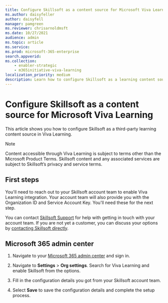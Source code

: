 ```yaml
---
title: Configure Skillsoft as a content source for Microsoft Viva Learning
ms.author: daisyfeller
author: daisyfell
manager: pamgreen
ms.reviewer: chrisarnoldmsft
ms.date: 10/27/2021
audience: admin
ms.topic: article
ms.service: 
ms.prod: microsoft-365-enterprise
search.appverid: 
ms.collection: 
    - enabler-strategic
    - m365initiative-viva-learning
localization_priority: medium
description: Learn how to configure Skillsoft as a learning content source for Microsoft Viva Learning.
---
```


# Configure Skillsoft as a content source for Microsoft Viva Learning

This article shows you how to configure Skillsoft as a third-party learning content source in Viva Learning.

>[!NOTE]
>Content accessible through Viva Learning is subject to terms other than the Microsoft Product Terms. Skillsoft content and any associated services are subject to Skillsoft’s privacy and service terms.

## First steps

You'll need to reach out to your Skillsoft account team to enable Viva Learning integration. Your account team will also provide you with the Organization ID and Service Account Key. You'll need these for the next step.

You can contact [Skillsoft Support](https://support.skillsoft.com/percipio/) for help with getting in touch with your account team. If you are not yet a customer, you can discuss your options by [contacting Skillsoft directly](https://www.skillsoft.com/about/contact-us).

## Microsoft 365 admin center

1. Navigate to your [Microsoft 365 admin center](https://admin.microsoft.com) and sign in.

2. Navigate to **Settings** > **Org settings**. Search for Viva Learning and enable Skillsoft from the options.

3. Fill in the configuration details you got from your Skillsoft account team.

4. Select **Save** to save the configuration details and complete the setup process.
